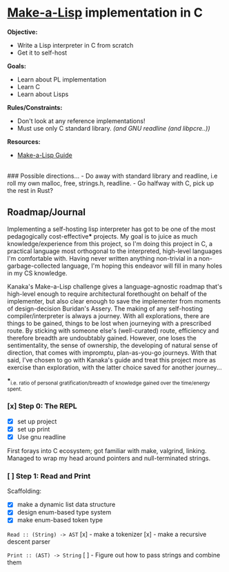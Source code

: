# [Make-a-Lisp](https://github.com/kanaka/mal) implementation in C

**Objective:**
- Write a Lisp interpreter in C from scratch
- Get it to self-host

**Goals:**
- Learn about PL implementation
- Learn C
- Learn about Lisps

**Rules/Constraints:**
- Don't look at any reference implementations!
- Must use only C standard library. *(and GNU readline (and libpcre..))*

**Resources:**
- [Make-a-Lisp Guide](https://github.com/sleep/mal/blob/master/process/guide.md)



<br/>
### Possible directions...
- Do away with standard library and readline, i.e roll my own malloc, free, strings.h, readline.
- Go halfway with C, pick up the rest in Rust?
<br/>



## Roadmap/Journal

Implementing a self-hosting lisp interpreter has got to be one of the most pedagogically cost-effective<b>*</b> projects. My goal is to juice as much knowledge/experience from this project, so I'm doing this project in C, a practical language most orthogonal to the interpreted, high-level languages I'm comfortable with. Having never written anything non-trivial in a non-garbage-collected language, I'm hoping this endeavor will fill in many holes in my CS knowledge.

Kanaka's Make-a-Lisp challenge gives a language-agnostic roadmap that's high-level enough to require architectural forethought on behalf of the implementer, but also clear enough to save the implementer from moments of design-decision Buridan's Assery. The making of any self-hosting compiler/interpreter is always a journey. With all explorations, there are things to be gained, things to be lost when journeying with a prescribed route. By sticking with someone else's (well-curated) route, efficiency and therefore breadth are undoubtably gained. However, one loses the sentimentality, the sense of ownership, the developing of natural sense of direction, that comes with impromptu, plan-as-you-go journeys. With that said, I've chosen to go with Kanaka's guide and treat this project more as exercise than exploration, with the latter choice saved for another journey...

<b>*</b><sub>i.e. ratio of personal gratification/breadth of knowledge gained over the time/energy spent. </sub>

### [x] Step 0: The REPL
- [x] set up project
- [x] set up print
- [x] Use gnu readline

First forays into C ecosystem; got familiar with make, valgrind, linking. Managed to wrap my head around pointers and null-terminated strings.

### [ ] Step 1: Read and Print

Scaffolding:
- [x] make a dynamic list data structure
- [x] design enum-based type system
- [x] make enum-based token type

`Read :: (String) -> AST`
[x] - make a tokenizer
[x] - make a recursive descent parser

`Print :: (AST) -> String`
[ ] - Figure out how to pass strings and combine them

